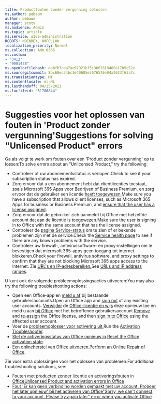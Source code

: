 ```yaml
---
title: Productfouten zonder vergunning oplossen
ms.author: pebaum
author: pebaum
manager: scotv
ms.audience: Admin
ms.topic: article
ms.service: o365-administration
ROBOTS: NOINDEX, NOFOLLOW
localization_priority: Normal
ms.collection: Adm_O365
ms.custom:
- "3412"
- "9001428"
ms.openlocfilehash: eebfb7cea7ae97921bf3c3667818400a17b5e52e
ms.sourcegitcommit: 8bc60ec34bc1e40685e3976576e04a2623f63a7c
ms.translationtype: MT
ms.contentlocale: nl-NL
ms.lasthandoff: 04/15/2021
ms.locfileid: "51786844"
---
```

# <a name="suggestions-for-solving-unlicensed-product-errors"></a><span data-ttu-id="c2f19-102">Suggesties voor het oplossen van fouten in 'Product zonder vergunning'</span><span class="sxs-lookup"><span data-stu-id="c2f19-102">Suggestions for solving "Unlicensed Product" errors</span></span>

<span data-ttu-id="c2f19-103">Ga als volgt te werk om fouten over een 'Product zonder vergunning' op te lossen:</span><span class="sxs-lookup"><span data-stu-id="c2f19-103">To solve errors about an "Unlicensed Product," try the following:</span></span>

- <span data-ttu-id="c2f19-104">Controleer of uw abonnementsstatus is verlopen.</span><span class="sxs-lookup"><span data-stu-id="c2f19-104">Check to see if your subscription status has expired.</span></span>
- <span data-ttu-id="c2f19-105">Zorg ervoor dat u een abonnement hebt dat clientlicenties toestaat, zoals Microsoft 365 Apps voor Bedrijven of Business Premium, en zorg ervoor dat de gebruiker een licentie [heeft toegewezen.](https://docs.microsoft.com/microsoft-365/admin/add-users/add-users)</span><span class="sxs-lookup"><span data-stu-id="c2f19-105">Make sure you have a subscription that allows client licenses, such as Microsoft 365 Apps for business or Business Premium, and [ensure that the user has a license assigned](https://docs.microsoft.com/microsoft-365/admin/add-users/add-users).</span></span> 
- <span data-ttu-id="c2f19-106">Zorg ervoor dat de gebruiker zich aanmeldt bij Office met hetzelfde account dat aan de licentie is toegewezen.</span><span class="sxs-lookup"><span data-stu-id="c2f19-106">Make sure the user is signing in to Office with the same account that has the license assigned.</span></span>
- <span data-ttu-id="c2f19-107">Controleer de [pagina Service-status](https://docs.microsoft.com/office365/enterprise/view-service-health) om te zien of er bekende problemen zijn met de service.</span><span class="sxs-lookup"><span data-stu-id="c2f19-107">Check the [Service health page](https://docs.microsoft.com/office365/enterprise/view-service-health) to see if there are any known problems with the service.</span></span>
- <span data-ttu-id="c2f19-108">Controleer uw firewall-, antivirussoftware- en proxy-instellingen om te bevestigen dat microsoft 365-apps geen toegang tot internet blokkeren.</span><span class="sxs-lookup"><span data-stu-id="c2f19-108">Check your firewall, antivirus software, and proxy settings to confirm that they are not blocking Microsoft 365 apps access to the Internet.</span></span> <span data-ttu-id="c2f19-109">Zie [URL's en IP-adresbereiken.](https://docs.microsoft.com/office365/enterprise/urls-and-ip-address-ranges)</span><span class="sxs-lookup"><span data-stu-id="c2f19-109">See [URLs and IP address ranges](https://docs.microsoft.com/office365/enterprise/urls-and-ip-address-ranges).</span></span>

<span data-ttu-id="c2f19-110">U kunt ook de volgende probleemoplossingsacties uitvoeren:</span><span class="sxs-lookup"><span data-stu-id="c2f19-110">You may also try the following troubleshooting actions:</span></span> 

- <span data-ttu-id="c2f19-111">Open een Office-app en [meld u af](https://support.office.com/article/5a20dc11-47e9-4b6f-945d-478cb6d92071) bij bestaande gebruikersaccounts.</span><span class="sxs-lookup"><span data-stu-id="c2f19-111">Open an Office app and [sign out](https://support.office.com/article/5a20dc11-47e9-4b6f-945d-478cb6d92071) of any existing user accounts.</span></span> <span data-ttu-id="c2f19-112">[Verwijder](https://docs.microsoft.com/microsoft-365/admin/manage/remove-licenses-from-users) de [Office-licentie en wijs](https://docs.microsoft.com/microsoft-365/admin/manage/assign-licenses-to-users) deze opnieuw toe en meld u aan [bij Office](https://support.office.com/article/628ea040-f265-49de-b986-be09c3ebf8a9) met het betreffende gebruikersaccount.</span><span class="sxs-lookup"><span data-stu-id="c2f19-112">[Remove](https://docs.microsoft.com/microsoft-365/admin/manage/remove-licenses-from-users) and [re-assign](https://docs.microsoft.com/microsoft-365/admin/manage/assign-licenses-to-users) the Office license, and then [sign in to Office](https://support.office.com/article/628ea040-f265-49de-b986-be09c3ebf8a9) using the affected user account.</span></span>
- <span data-ttu-id="c2f19-113">Voer de [probleemoplosser voor activering uit.](https://aka.ms/SARA-OfficeActivation-Alchemy)</span><span class="sxs-lookup"><span data-stu-id="c2f19-113">Run the [Activation Troubleshooter](https://aka.ms/SARA-OfficeActivation-Alchemy).</span></span>
- <span data-ttu-id="c2f19-114">[Stel de activeringsstatus van Office opnieuw in](https://docs.microsoft.com/office365/troubleshoot/activation/reset-office-365-proplus-activation-state).</span><span class="sxs-lookup"><span data-stu-id="c2f19-114">[Reset the Office activation state](https://docs.microsoft.com/office365/troubleshoot/activation/reset-office-365-proplus-activation-state).</span></span> 
- <span data-ttu-id="c2f19-115">[Een onlineherstel van Office uitvoeren.](https://support.office.com/Article/7821d4b6-7c1d-4205-aa0e-a6b40c5bb88b)</span><span class="sxs-lookup"><span data-stu-id="c2f19-115">[Perform an Online Repair of Office](https://support.office.com/Article/7821d4b6-7c1d-4205-aa0e-a6b40c5bb88b).</span></span>

<span data-ttu-id="c2f19-116">Zie voor extra oplossingen voor het oplossen van problemen:</span><span class="sxs-lookup"><span data-stu-id="c2f19-116">For additional troubleshooting solutions, see:</span></span> 

- [<span data-ttu-id="c2f19-117">Fouten met producten zonder licentie en activeringsfouten in Office</span><span class="sxs-lookup"><span data-stu-id="c2f19-117">Unlicensed Product and activation errors in Office</span></span>](https://support.office.com/Article/0d23d3c0-c19c-4b2f-9845-5344fedc4380)
- [<span data-ttu-id="c2f19-118">Fout 'Er kan geen verbinding worden gemaakt met uw account. Probeer het later opnieuw' bij het activeren van Office</span><span class="sxs-lookup"><span data-stu-id="c2f19-118">"Sorry, we can't connect to your account. Please try again later" error when you activate Office</span></span>](https://docs.microsoft.com/office/troubleshoot/activation-installation/issue-when-activate-office-from-office-365)